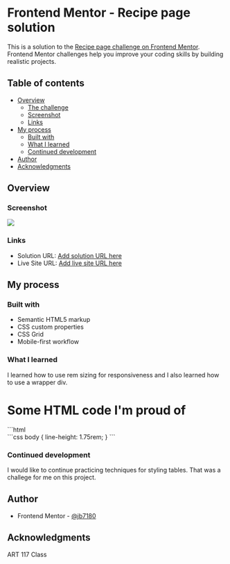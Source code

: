 # Frontend Mentor - Recipe page solution

This is a solution to the [Recipe page challenge on Frontend Mentor](https://www.frontendmentor.io/challenges/recipe-page-KiTsR8QQKm). Frontend Mentor challenges help you improve your coding skills by building realistic projects. 

## Table of contents

- [Overview](#overview)
  - [The challenge](#the-challenge)
  - [Screenshot](#screenshot)
  - [Links](#links)
- [My process](#my-process)
  - [Built with](#built-with)
  - [What I learned](#what-i-learned)
  - [Continued development](#continued-development)
- [Author](#author)
- [Acknowledgments](#acknowledgments)

## Overview

### Screenshot

![](./recipe.png)

### Links

- Solution URL: [Add solution URL here](https://www.frontendmentor.io/solutions/recipe-page-ygyaEfZL-L)
- Live Site URL: [Add live site URL here](https://jb7180.github.io/fm-recipe-page-main/)

## My process

### Built with

- Semantic HTML5 markup
- CSS custom properties
- CSS Grid
- Mobile-first workflow

### What I learned

I learned how to use rem sizing for responsiveness and I also learned how to use a wrapper div.

<h1>Some HTML code I'm proud of</h1>
```html
<div class="wrapper"></div>
```css
body {
  line-height: 1.75rem;
}
```

### Continued development

I would like to continue practicing techniques for styling tables. That was a challege for me on this project.

## Author

- Frontend Mentor - [@jb7180](https://www.frontendmentor.io/profile/jb7180)

## Acknowledgments

ART 117 Class

